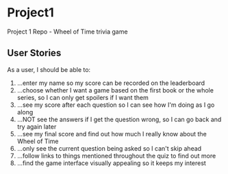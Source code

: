 # Project1
Project 1 Repo - Wheel of Time trivia game

<h2>User Stories</h2>

As a user, I should be able to:
<ol>
  <li>...enter my name so my score can be recorded on the leaderboard</li>
  <li>...choose whether I want a game based on the first book or the whole series, so I can only get spoilers if I want them</li>
  <li>...see my score after each question so I can see how I'm doing as I go along</li>
  <li>...NOT see the answers if I get the question wrong, so I can go back and try again later</li>
  <li>...see my final score and find out how much I really know about the Wheel of Time</li>
  <li>...only see the current question being asked so I can't skip ahead</li>
  <li>...follow links to things mentioned throughout the quiz to find out more</li>
  <li>...find the game interface visually appealing so it keeps my interest</li>
</ol>

